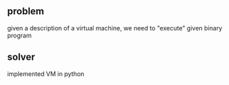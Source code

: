 ## problem
given a description of a virtual machine, we need to "execute" given binary program
## solver
implemented VM in python
